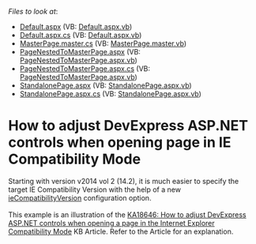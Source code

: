 <!-- default file list -->
*Files to look at*:

* [Default.aspx](./CS/WebSite/Default.aspx) (VB: [Default.aspx.vb](./VB/WebSite/Default.aspx.vb))
* [Default.aspx.cs](./CS/WebSite/Default.aspx.cs) (VB: [Default.aspx.vb](./VB/WebSite/Default.aspx.vb))
* [MasterPage.master.cs](./CS/WebSite/MasterPage.master.cs) (VB: [MasterPage.master.vb](./VB/WebSite/MasterPage.master.vb))
* [PageNestedToMasterPage.aspx](./CS/WebSite/PageNestedToMasterPage.aspx) (VB: [PageNestedToMasterPage.aspx.vb](./VB/WebSite/PageNestedToMasterPage.aspx.vb))
* [PageNestedToMasterPage.aspx.cs](./CS/WebSite/PageNestedToMasterPage.aspx.cs) (VB: [PageNestedToMasterPage.aspx.vb](./VB/WebSite/PageNestedToMasterPage.aspx.vb))
* [StandalonePage.aspx](./CS/WebSite/StandalonePage.aspx) (VB: [StandalonePage.aspx.vb](./VB/WebSite/StandalonePage.aspx.vb))
* [StandalonePage.aspx.cs](./CS/WebSite/StandalonePage.aspx.cs) (VB: [StandalonePage.aspx.vb](./VB/WebSite/StandalonePage.aspx.vb))
<!-- default file list end -->
# How to adjust DevExpress ASP.NET controls when opening page in IE Compatibility Mode


<p>Starting with version v2014 vol 2 (14.2), it is much easier to specify the target IE Compatibility Version with the help of a new <a href="https://documentation.devexpress.com/#AspNet/CustomDocument17771">ieCompatibilityVersion</a> configuration option.<br /><br />This example is an illustration of the <a href="https://www.devexpress.com/Support/Center/p/KA18646">KA18646: How to adjust DevExpress ASP.NET controls when opening a page in the Internet Explorer Compatibility Mode</a> KB Article. Refer to the Article for an explanation.</p>

<br/>


